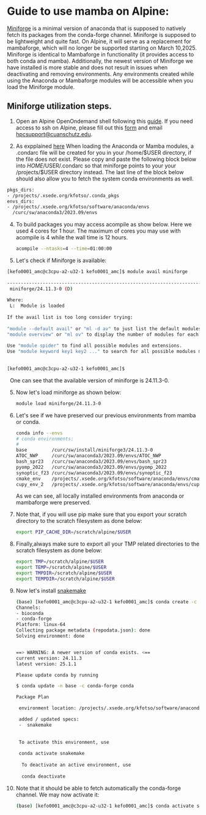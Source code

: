 Guide to use mamba on Alpine:
=========================================================

[Miniforge](https://github.com/conda-forge/miniforge) is a minimal version of anaconda that is supposed to natively fetch its packages from the conda-forge channel.
Miniforge is supposed to be lightweight and quite fast. On Alpine, it will serve as a replacement for mambaforge, which will no longer be supported starting on March 10,2025.
Miniforge is identical to Mambaforge in functionality (it provides access to both conda and mamba). Additionally, the newest version of Miniforge we have installed is more stable and does not result in issues when deactivating and removing environments. 
Any environments created while using the Anaconda or Mambaforge modules will be accessible when you load the Miniforge module. 

## Miniforge utilization steps.

1) Open an Alpine OpenOndemand shell following this [guide](https://github.com/tbrunetti/Alpine_HPC_Docs/blob/main/docs/source/login_shell_app.rst).
   If you need access to ssh on Alpine, please fill out this [form](https://ucdenverdata.formstack.com/forms/alpine_ssh_request_form) and email hpcsupport@cuanschutz.edu.


2) As expplained [here](https://curc.readthedocs.io/en/latest/software/python.html?highlight=condarc#configuring-conda-with-condarc) When loading the Anaconda or Mamba modules, a .condarc file will be created for you in your /home/$USER directory, if the file does not exist. Please copy and paste the following block below into $HOME/$USER/.condarc so that
 miniforge points to your your /projects/$USER directory instead. The last line of the block below should also allow you to fetch the system conda environments as well.

```bash
pkgs_dirs:
- /projects/.xsede.org/kfotso/.conda_pkgs
envs_dirs:
- /projects/.xsede.org/kfotso/software/anaconda/envs
  /curc/sw/anaconda3/2023.09/envs
```

4)  To build packages you may access acompile as show below. Here we used 4 cores for 1 hour. The maximum of cores you may use with acompile is 4 while
    the wall time is 12 hours.
    ```bash
    acompile --ntasks=4 --time=01:00:00
    ```

5) Let's check if Miniforge is available:

  ```bash
  [kefo0001_amc@c3cpu-a2-u32-1 kefo0001_amc]$ module avail miniforge
                                                                                                                                                                                                                  
-------------------------------------------------------------------------------------------- Independent Applications --------------------------------------------------------------------------------------------
   miniforge/24.11.3-0 (D)                                                                                                                                                                                        
                                                                                                                                                                                                                  
  Where:                                                                                                                                                                                                          
   L:  Module is loaded                                                                                                                                                                                           
                                                                                                                                                                                                                  
If the avail list is too long consider trying:                                                                                                                                                                    
                                                                                                                                                                                                                  
"module --default avail" or "ml -d av" to just list the default modules.                                                                                                                                          
"module overview" or "ml ov" to display the number of modules for each name.                                                                                                                                      
                                                                                                                                                                                                                  
Use "module spider" to find all possible modules and extensions.                                                                                                                                                  
Use "module keyword key1 key2 ..." to search for all possible modules matching any of the "keys".                                                                                                                 
                                                                                                                                                                                                                  
                                                                                                                                                                                                                  
[kefo0001_amc@c3cpu-a2-u32-1 kefo0001_amc]$     
   ```

  One can see that the available version of miniforge is 24.11.3-0. 

5) Now let's load miniforge as shown below:
   
   ```bash
   module load miniforge/24.11.3-0
   ```

6) Let's see if we have preserved our previous environments from mamba or conda.
   ```bash
   conda info --envs
   # conda environments:
   #
   base         /curc/sw/install/miniforge3/24.11.3-0
   ATOC_NWP     /curc/sw/anaconda3/2023.09/envs/ATOC_NWP
   bash_spr23   /curc/sw/anaconda3/2023.09/envs/bash_spr23
   pyomp_2022   /curc/sw/anaconda3/2023.09/envs/pyomp_2022
   synoptic_f23 /curc/sw/anaconda3/2023.09/envs/synoptic_f23
   cmake_env    /projects/.xsede.org/kfotso/software/anaconda/envs/cmake_env
   cupy_env_2   /projects/.xsede.org/kfotso/software/anaconda/envs/cupy_env_2
   ```
   As we can see, all locally installed environments from anaconda or mambaforge were preserved.

7) Note that, if you will use pip make sure that you export your scratch directory to the scratch filesystem as done below:
   ```bash
   export PIP_CACHE_DIR=/scratch/alpine/$USER
   ```

8) Finally,always make sure to export all your TMP related directories to the scratch filesystem as done below:
   ```bash
   export TMP=/scratch/alpine/$USER
   export TEMP=/scratch/alpine/$USER
   export TMPDIR=/scratch/alpine/$USER
   export TEMPDIR=/scratch/alpine/$USER
   ```

9) Now let's install [snakemake](https://github.com/snakemake/snakemake)

    ```bash
    (base) [kefo0001_amc@c3cpu-a2-u32-1 kefo0001_amc]$ conda create -c bioconda -n snakemake snakemake
   Channels:
   - bioconda
   - conda-forge
   Platform: linux-64
   Collecting package metadata (repodata.json): done
   Solving environment: done


    ==> WARNING: A newer version of conda exists. <==
    current version: 24.11.3
    latest version: 25.1.1

    Please update conda by running

    $ conda update -n base -c conda-forge conda

    Package Plan 

     environment location: /projects/.xsede.org/kfotso/software/anaconda/envs/snakemake

     added / updated specs:
     -  snakemake
                                                                                                                                                                             
                                                                                                                                                                                                                 
     To activate this environment, use                                                                                                                                                                               
                                                                                                                                                                                                                 
     conda activate snakemake                                                                                                                                                                                  
                                                                                                                                                                                                                 
      To deactivate an active environment, use                                                                                                                                                                        
                                                                                                                                                                                                                 
      conda deactivate                  
    ```

10) Note that it should be able to fetch automatically the conda-forge channel.
    We may now activate it:

    ```bash
    (base) [kefo0001_amc@c3cpu-a2-u32-1 kefo0001_amc]$ conda activate snakemake
    ```
